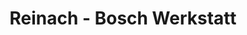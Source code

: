 ---
title: "Reinach - Bosch Werkstatt"
url: /rottweil/reinach-bosch-werkstatt/
shop: Autowerkstatt
---